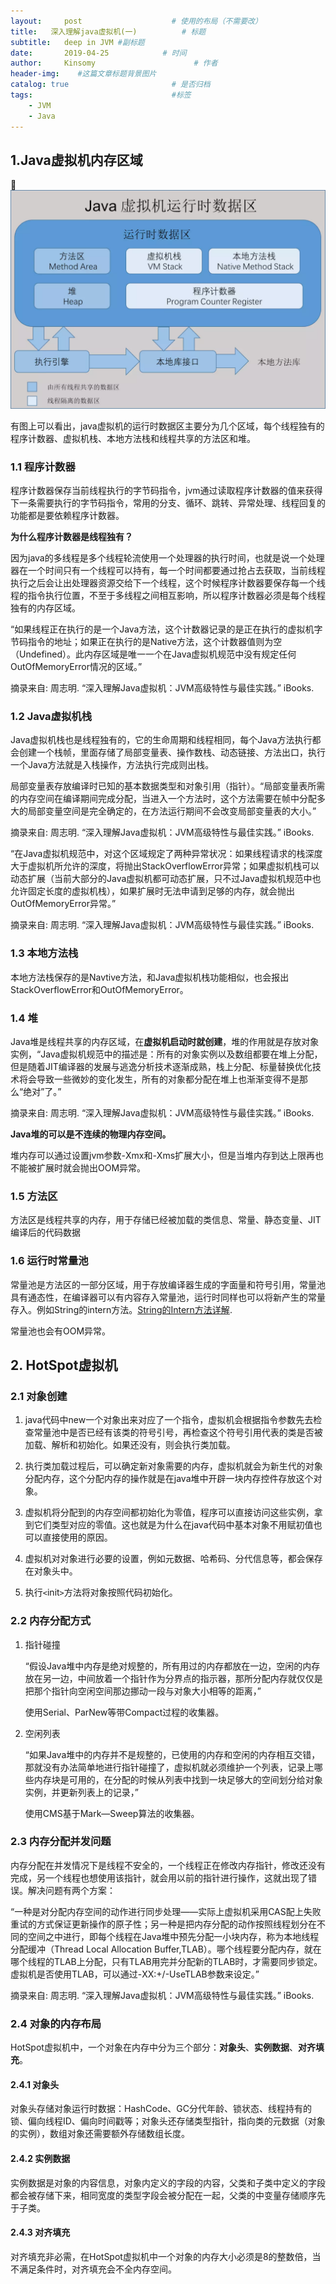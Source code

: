 ```yaml
---
layout:     post                    # 使用的布局（不需要改）
title:   深入理解java虚拟机(一)          # 标题 
subtitle:   deep in JVM #副标题
date:       2019-04-25            # 时间
author:     Kinsomy                      # 作者
header-img:    #这篇文章标题背景图片
catalog: true                       # 是否归档
tags:                               #标签
    - JVM
    - Java
---
```

## 1.Java虚拟机内存区域
![](https://github.com/KinsomyJS/KinsomyJS.github.io/blob/master/img/jvm/1.png?raw=true)

有图上可以看出，java虚拟机的运行时数据区主要分为几个区域，每个线程独有的程序计数器、虚拟机栈、本地方法栈和线程共享的方法区和堆。

### 1.1 程序计数器
程序计数器保存当前线程执行的字节码指令，jvm通过读取程序计数器的值来获得下一条需要执行的字节码指令，常用的分支、循环、跳转、异常处理、线程回复的功能都是要依赖程序计数器。

**为什么程序计数器是线程独有？**

因为java的多线程是多个线程轮流使用一个处理器的执行时间，也就是说一个处理器在一个时间只有一个线程可以持有，每一个时间都要通过抢占去获取，当前线程执行之后会让出处理器资源交给下一个线程，这个时候程序计数器要保存每一个线程的指令执行位置，不至于多线程之间相互影响，所以程序计数器必须是每个线程独有的内存区域。

“如果线程正在执行的是一个Java方法，这个计数器记录的是正在执行的虚拟机字节码指令的地址；如果正在执行的是Native方法，这个计数器值则为空（Undefined）。此内存区域是唯一一个在Java虚拟机规范中没有规定任何OutOfMemoryError情况的区域。”

摘录来自: 周志明. “深入理解Java虚拟机：JVM高级特性与最佳实践。” iBooks. 

### 1.2 Java虚拟机栈
Java虚拟机栈也是线程独有的，它的生命周期和线程相同，每个Java方法执行都会创建一个栈帧，里面存储了局部变量表、操作数栈、动态链接、方法出口，执行一个Java方法就是入栈操作，方法执行完成则出栈。

局部变量表存放编译时已知的基本数据类型和对象引用（指针）。“局部变量表所需的内存空间在编译期间完成分配，当进入一个方法时，这个方法需要在帧中分配多大的局部变量空间是完全确定的，在方法运行期间不会改变局部变量表的大小。”

摘录来自: 周志明. “深入理解Java虚拟机：JVM高级特性与最佳实践。” iBooks. 

“在Java虚拟机规范中，对这个区域规定了两种异常状况：如果线程请求的栈深度大于虚拟机所允许的深度，将抛出StackOverflowError异常；如果虚拟机栈可以动态扩展（当前大部分的Java虚拟机都可动态扩展，只不过Java虚拟机规范中也允许固定长度的虚拟机栈），如果扩展时无法申请到足够的内存，就会抛出OutOfMemoryError异常。”

摘录来自: 周志明. “深入理解Java虚拟机：JVM高级特性与最佳实践。” iBooks. 

### 1.3 本地方法栈
本地方法栈保存的是Navtive方法，和Java虚拟机栈功能相似，也会报出StackOverflowError和OutOfMemoryError。

### 1.4 堆
Java堆是线程共享的内存区域，在**虚拟机启动时就创建**，堆的作用就是存放对象实例，“Java虚拟机规范中的描述是：所有的对象实例以及数组都要在堆上分配，但是随着JIT编译器的发展与逃逸分析技术逐渐成熟，栈上分配、标量替换优化技术将会导致一些微妙的变化发生，所有的对象都分配在堆上也渐渐变得不是那么“绝对”了。”

摘录来自: 周志明. “深入理解Java虚拟机：JVM高级特性与最佳实践。” iBooks. 

**Java堆的可以是不连续的物理内存空间。**

堆内存可以通过设置jvm参数-Xmx和-Xms扩展大小，但是当堆内存到达上限再也不能被扩展时就会抛出OOM异常。

### 1.5 方法区
方法区是线程共享的内存，用于存储已经被加载的类信息、常量、静态变量、JIT编译后的代码数据

### 1.6 运行时常量池
常量池是方法区的一部分区域，用于存放编译器生成的字面量和符号引用，常量池具有通态性，在编译器可以有内容存入常量池，运行时同样也可以将新产生的常量存入。例如String的intern方法。[String的Intern方法详解](https://blog.csdn.net/qq_41701956/article/details/81664921).

常量池也会有OOM异常。


## 2. HotSpot虚拟机
### 2.1 对象创建
1) java代码中new一个对象出来对应了一个指令，虚拟机会根据指令参数先去检查常量池中是否已经有该类的符号引号，再检查这个符号引用代表的类是否被加载、解析和初始化。如果还没有，则会执行类加载。

2)  执行类加载过程后，可以确定新对象需要的内存，虚拟机就会为新生代的对象分配内存，这个分配内存的操作就是在java堆中开辟一块内存控件存放这个对象。

3) 虚拟机将分配到的内存空间都初始化为零值，程序可以直接访问这些实例，拿到它们类型对应的零值。这也就是为什么在java代码中基本对象不用赋初值也可以直接使用的原因。

4) 虚拟机对对象进行必要的设置，例如元数据、哈希码、分代信息等，都会保存在对象头中。

5) 执行`<`init`>`方法将对象按照代码初始化。


### 2.2 内存分配方式
1)  指针碰撞

    “假设Java堆中内存是绝对规整的，所有用过的内存都放在一边，空闲的内存放在另一边，中间放着一个指针作为分界点的指示器，那所分配内存就仅仅是把那个指针向空闲空间那边挪动一段与对象大小相等的距离，”

    使用Serial、ParNew等带Compact过程的收集器。

2)  空闲列表

    “如果Java堆中的内存并不是规整的，已使用的内存和空闲的内存相互交错，那就没有办法简单地进行指针碰撞了，虚拟机就必须维护一个列表，记录上哪些内存块是可用的，在分配的时候从列表中找到一块足够大的空间划分给对象实例，并更新列表上的记录，”

    使用CMS基于Mark—Sweep算法的收集器。

### 2.3 内存分配并发问题
内存分配在并发情况下是线程不安全的，一个线程正在修改内存指针，修改还没有完成，另一个线程也想使用该指针，就会用以前的指针进行操作，这就出现了错误。解决问题有两个方案：

“一种是对分配内存空间的动作进行同步处理——实际上虚拟机采用CAS配上失败重试的方式保证更新操作的原子性；另一种是把内存分配的动作按照线程划分在不同的空间之中进行，即每个线程在Java堆中预先分配一小块内存，称为本地线程分配缓冲（Thread Local Allocation Buffer,TLAB）。哪个线程要分配内存，就在哪个线程的TLAB上分配，只有TLAB用完并分配新的TLAB时，才需要同步锁定。虚拟机是否使用TLAB，可以通过-XX:+/-UseTLAB参数来设定。”

摘录来自: 周志明. “深入理解Java虚拟机：JVM高级特性与最佳实践。” iBooks. 

### 2.4 对象的内存布局
HotSpot虚拟机中，一个对象在内存中分为三个部分：**对象头**、**实例数据**、**对齐填充**。

#### 2.4.1 对象头

对象头存储对象运行时数据：HashCode、GC分代年龄、锁状态、线程持有的锁、偏向线程ID、偏向时间戳等；对象头还存储类型指针，指向类的元数据（对象的实例），数组对象还需要额外存储数组长度。

#### 2.4.2 实例数据
实例数据是对象的内容信息，对象内定义的字段的内容，父类和子类中定义的字段都会被存储下来，相同宽度的类型字段会被分配在一起，父类的中变量存储顺序先于子类。

#### 2.4.3 对齐填充
对齐填充非必需，在HotSpot虚拟机中一个对象的内存大小必须是8的整数倍，当不满足条件时，对齐填充会不全内存空间。


